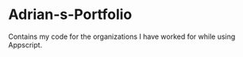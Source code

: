 # Adrian-s-Portfolio
Contains my code for the organizations I have worked for while using Appscript.
